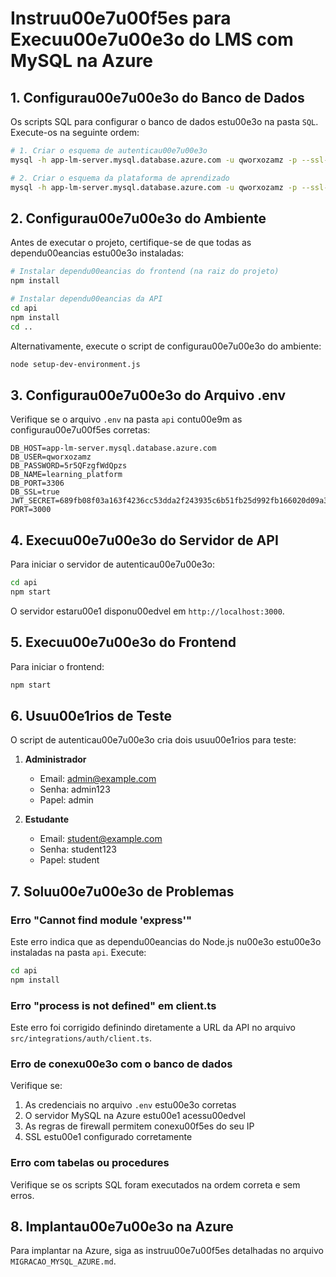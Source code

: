 # Instruu00e7u00f5es para Execuu00e7u00e3o do LMS com MySQL na Azure

## 1. Configurau00e7u00e3o do Banco de Dados

Os scripts SQL para configurar o banco de dados estu00e3o na pasta `SQL`. Execute-os na seguinte ordem:

```bash
# 1. Criar o esquema de autenticau00e7u00e3o
mysql -h app-lm-server.mysql.database.azure.com -u qworxozamz -p --ssl-mode=required < SQL/auth_schema_final_corrigido.sql

# 2. Criar o esquema da plataforma de aprendizado
mysql -h app-lm-server.mysql.database.azure.com -u qworxozamz -p --ssl-mode=required < SQL/learning_platform_schema_corrigido.sql
```

## 2. Configurau00e7u00e3o do Ambiente

Antes de executar o projeto, certifique-se de que todas as dependu00eancias estu00e3o instaladas:

```bash
# Instalar dependu00eancias do frontend (na raiz do projeto)
npm install

# Instalar dependu00eancias da API
cd api
npm install
cd ..
```

Alternativamente, execute o script de configurau00e7u00e3o do ambiente:

```bash
node setup-dev-environment.js
```

## 3. Configurau00e7u00e3o do Arquivo .env

Verifique se o arquivo `.env` na pasta `api` contu00e9m as configurau00e7u00f5es corretas:

```
DB_HOST=app-lm-server.mysql.database.azure.com
DB_USER=qworxozamz
DB_PASSWORD=5r5QFzgfWdQpzs
DB_NAME=learning_platform
DB_PORT=3306
DB_SSL=true
JWT_SECRET=689fb08f03a163f4236cc53dda2f243935c6b51fb25d992fb166020d09a3f837
PORT=3000
```

## 4. Execuu00e7u00e3o do Servidor de API

Para iniciar o servidor de autenticau00e7u00e3o:

```bash
cd api
npm start
```

O servidor estaru00e1 disponu00edvel em `http://localhost:3000`.

## 5. Execuu00e7u00e3o do Frontend

Para iniciar o frontend:

```bash
npm start
```

## 6. Usuu00e1rios de Teste

O script de autenticau00e7u00e3o cria dois usuu00e1rios para teste:

1. **Administrador**
   - Email: admin@example.com
   - Senha: admin123
   - Papel: admin

2. **Estudante**
   - Email: student@example.com
   - Senha: student123
   - Papel: student

## 7. Soluu00e7u00e3o de Problemas

### Erro "Cannot find module 'express'"

Este erro indica que as dependu00eancias do Node.js nu00e3o estu00e3o instaladas na pasta `api`. Execute:

```bash
cd api
npm install
```

### Erro "process is not defined" em client.ts

Este erro foi corrigido definindo diretamente a URL da API no arquivo `src/integrations/auth/client.ts`.

### Erro de conexu00e3o com o banco de dados

Verifique se:

1. As credenciais no arquivo `.env` estu00e3o corretas
2. O servidor MySQL na Azure estu00e1 acessu00edvel
3. As regras de firewall permitem conexu00f5es do seu IP
4. SSL estu00e1 configurado corretamente

### Erro com tabelas ou procedures

Verifique se os scripts SQL foram executados na ordem correta e sem erros.

## 8. Implantau00e7u00e3o na Azure

Para implantar na Azure, siga as instruu00e7u00f5es detalhadas no arquivo `MIGRACAO_MYSQL_AZURE.md`.
